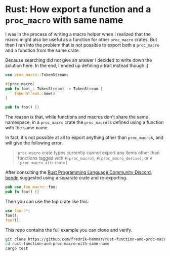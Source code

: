 # Rust: How export a function and a `proc_macro` with same name

I was in the process of writing a macro helper when I realized that
the macro might also be useful as a function for other `proc_macro`
crates.
But then I ran into the problem that is not possible to export both
a `proc_macro` and a function from the same crate.

Because searching did not give an answer I decided to write down
the solution here.
In the end, I ended up defining a trait instead though :)

```rust
use proc_macro::TokenStream;

#[proc_macro]
pub fn foo(_: TokenStream) -> TokenStream {
    TokenStream::new()
}

pub fn foo() {}
```

The reason is that, while functions and macros don't share the
same namespace, in a `proc_macro` crate the `proc_macro` is defined
using a function with the same name.

In fact, it's not possible at all to export anything other than
`proc_macro`s, and will give the following error.

> `proc-macro` crate types currently cannot export any items other than functions tagged with `#[proc_macro]`, `#[proc_macro_derive]`, or `#[proc_macro_attribute]`

After consulting the
[Rust Programming Language Community Discord](https://discord.gg/rust-lang-community), [bendn](https://github.com/bend-n) suggested using a separate crate and re-exporting.

```rust
pub use foo_macro::foo;
pub fn foo() {}
```

Then you can use the top crate like this:

```rust
use foo::*;
foo();
foo!();
```

This repo contains the full example you can clone and verify.

```sh
git clone https://github.com/fredrik-hammar/rust-function-and-proc-macro-with-same-name.git
cd rust-function-and-proc-macro-with-same-name
cargo test
```

